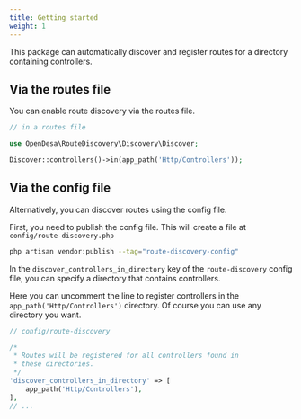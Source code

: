 ```yaml
---
title: Getting started
weight: 1
---
```


This package can automatically discover and register routes for a directory containing controllers.

## Via the routes file

You can enable route discovery via the routes file.

```php
// in a routes file

use OpenDesa\RouteDiscovery\Discovery\Discover;

Discover::controllers()->in(app_path('Http/Controllers'));
```

## Via the config file

Alternatively, you can discover routes using the config file.

First, you need to publish the config file. This will create a file at `config/route-discovery.php`

```bash
php artisan vendor:publish --tag="route-discovery-config"
```

In the `discover_controllers_in_directory` key of the `route-discovery` config file, you can specify a directory that contains controllers.

Here you can uncomment the line to register controllers in the `app_path('Http/Controllers')` directory. Of course you can use any directory you want.

```php
// config/route-discovery

/*
 * Routes will be registered for all controllers found in
 * these directories.
 */
'discover_controllers_in_directory' => [
    app_path('Http/Controllers'),
],
// ...
```






